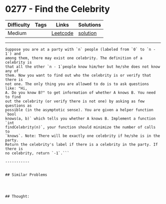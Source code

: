 # 0277 - Find the Celebrity

Difficulty  | Tags | Links | Solutions
----------- | ---- | ----- | -----
Medium |  | [Leetcode](https://leetcode.com/problems/find-the-celebrity) | [solution](https://leetcode.com/problems/find-the-celebrity/solution/)


-----------

```
Suppose you are at a party with `n` people (labeled from `0` to `n - 1`) and
among them, there may exist one celebrity. The definition of a celebrity is
that all the other `n - 1`people know him/her but he/she does not know any of
them. Now you want to find out who the celebrity is or verify that there is
not one. The only thing you are allowed to do is to ask questions like: "Hi,
A. Do you know B?" to get information of whether A knows B. You need to find
out the celebrity (or verify there is not one) by asking as few questions as
possible (in the asymptotic sense). You are given a helper function `bool
knows(a, b)` which tells you whether A knows B. Implement a function `int
findCelebrity(n)`, your function should minimize the number of calls to
`knows`. Note: There will be exactly one celebrity if he/she is in the party.
Return the celebrity's label if there is a celebrity in the party. If there is
no celebrity, return `-1`.```

-----------


## Similar Problems




## Thought:
